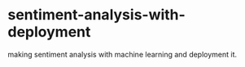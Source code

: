 # sentiment-analysis-with-deployment
making sentiment analysis with machine learning and deployment it.
